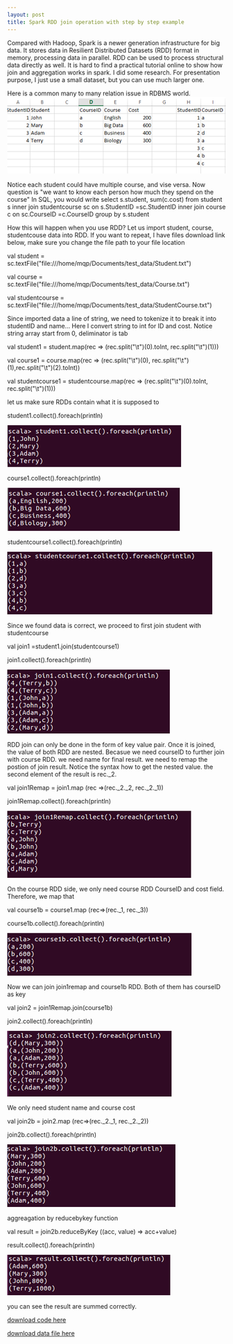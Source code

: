 ```yaml
---
layout: post
title: Spark RDD join operation with step by step example
---
```


Compared with Hadoop, Spark is a newer generation infrastructure for big data. It stores data in Resilient Distributed Datasets (RDD) format in memory, processing data in parallel.  RDD can be used to process structural data directly as well. It is hard to find a practical tutorial online to show how join and aggregation works in spark. I did some research.  For presentation purpose, I just use a small dataset, but you can use much larger one. 

Here is a common many to many relation issue in RDBMS world. 
<img src="/images/blog6/table_relation.PNG" alt="relation">

Notice each student could have multiple course, and vise versa. 
Now question is "we want to know each person how much they spend on the course"
In SQL, you would write
select s.student, sum(c.cost) 
from student s 
inner join studentcourse sc on s.StudentID =sc.StudentID
inner join course c  on sc.CourseID =c.CourseID
group by s.student

How this will happen when you use RDD?
Let us import student, course, studentcouse data into RDD. If you want to repeat, I have files download link below, make sure you change the file path to your file location

val student = sc.textFile("file:///home/mqp/Documents/test_data/Student.txt")

val course = sc.textFile("file:///home/mqp/Documents/test_data/Course.txt")

val studentcourse = sc.textFile("file:///home/mqp/Documents/test_data/StudentCourse.txt")

Since imported data a line of string,  we need to tokenize it to break it into studentID and name... Here I convert string to int for ID and cost. Notice string array start from 0, deliminator is tab

val student1 = student.map(rec => (rec.split("\t")(0).toInt, rec.split("\t")(1)))

val course1 = course.map(rec => (rec.split("\t")(0), rec.split("\t")(1),rec.split("\t")(2).toInt))

val studentcourse1 = studentcourse.map(rec => (rec.split("\t")(0).toInt, rec.split("\t")(1)))

let us make sure RDDs contain what it is supposed to

student1.collect().foreach(println)

<img src="/images/blog6/student.PNG">


course1.collect().foreach(println)

<img src="/images/blog6/course.PNG">


studentcourse1.collect().foreach(println)

<img src="/images/blog6/studentcourse.PNG">

Since we found data is correct, we proceed to first join student with studentcourse

val join1 =student1.join(studentcourse1) 

join1.collect().foreach(println)

<img src="/images/blog6/join1.PNG">

RDD join can only be done in the form of key value pair. Once it is joined, the value of both RDD are nested. Becasue we need courseID to further join with course RDD. we need name for final result. we need to remap the postion of join result. Notice the syntax how to get the nested value. the second element of the result is rec._2. 

val join1Remap = join1.map (rec =>(rec._2._2, rec._2._1))

join1Remap.collect().foreach(println)

<img src="/images/blog6/join1remap.PNG">

On the course RDD side, we only need course RDD  CourseID and cost field. Therefore, we map that 

val course1b = course1.map (rec=>(rec._1, rec._3))

course1b.collect().foreach(println)

<img src="/images/blog6/course1b.PNG">

Now we can join join1remap and course1b RDD. Both of them has courseID as key

val join2 = join1Remap.join(course1b)

join2.collect().foreach(println)

<img src="/images/blog6/join2.PNG">

We only need student name and course cost

val join2b = join2.map (rec=>(rec._2._1, rec._2._2)) 

join2b.collect().foreach(println)

<img src="/images/blog6/join2b.PNG">

aggreagation by reducebykey function

val result = join2b.reduceByKey ((acc, value) => acc+value)

result.collect().foreach(println)

<img src="/images/blog6/result.PNG">

you can see the result are summed correctly. 

<a href="/Files/Student.scala">download code here</a>

<a href="/Files/DataFile.zip">download data file here</a>


